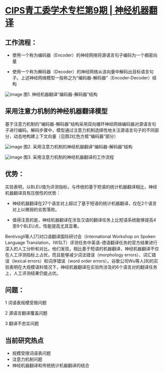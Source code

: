 
# [CIPS青工委学术专栏第9期 | 神经机器翻译](http://www.cipsc.org.cn/qngw/?p=953)

## 工作流程：

* 使用一个称为编码器（Encoder）的神经网络将源语言句子编码为一个稠密向量

* 使用一个称为解码器（Decoder）的神经网络从该向量中解码出目标语言句子。上述神经网络模型一般称之为“编码器-解码器”（Encoder-Decoder）结构

![image](http://qngw2014.bj.bcebos.com/zhuankan/9/1.png)
图1. 神经机器翻译“编码器-解码器”结构

## 采用注意力机制的神经机器翻译模型

基于注意力机制的“编码器-解码器”结构采用双向循环神经网络编码器对源语言句子进行编码。解码步骤中，模型通过注意力机制选择性地关注源语言句子的不同部分，动态地构建上下文向量（见图2红色方框“编码器”部分）

![image](http://qngw2014.bj.bcebos.com/zhuankan/9/2.png)
图2. 采用注意力机制的神经机器翻译“编码器-解码器”结构

![image](http://qngw2014.bj.bcebos.com/zhuankan/9/3.png)
图3. 采用注意力机制的神经机器翻译的工作流程


## 优势：

实验表明，以BLEU值为评测指标，与传统的基于短语的统计机器翻译相比，神经机器翻译具有压倒性的优势：

* 神经机器翻译在27个语言对上超过了基于短语的统计机器翻译，仅在2个语言对上以微弱的劣势落败。

* 值得注意的是，神经机器翻译在涉及汉语的翻译任务上比短语系统能够提高4至9个BLEU点，性能提高尤其显著。

Bentivogli等人[7]对口语翻译国际研讨会（International Workshop on Spoken Language Translation，IWSLT）评测任务中英语-德语翻译任务的官方结果进行深入的人工分析和对比。他们发现，相比基于短语的机器翻译，神经机器翻译不仅在人工评测指标上占优，而且能够减少词法错误（morphology errors）、词汇错误（lexical errors）和词序错误（word order errors）。谷歌公司Wu等人[8]的实验表明在大规模语料情况下，神经机器翻译在实验所涉及的6个语言对的翻译任务上，人工评测结果仍能占优。

## 问题：

1 词语表规模受限问题

2 源语言翻译覆盖问题

3 翻译不忠实问题

## 当前研究热点

* 规模受限词语表问题
* 注意力机制问题
* 神经机器翻译和传统统计机器翻译的结合
